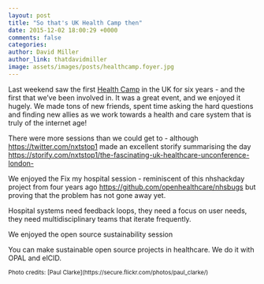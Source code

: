 ```yaml
---
layout: post
title: "So that's UK Health Camp then"
date: 2015-12-02 18:00:29 +0000
comments: false
categories: 
author: David Miller
author_link: thatdavidmiller
image: assets/images/posts/healthcamp.foyer.jpg
---
```


Last weekend saw the first [Health Camp](http://ukhealthcamp.com/) in the UK for six years - and the first that we’ve been involved in. 
It was a great event, and we enjoyed it hugely. We made tons of new friends, spent time asking the hard questions and
finding new allies as we work towards a health and care system that is truly of the internet age!

There were more sessions than we could get to - although https://twitter.com/nxtstop1 made an excellent storify summarising
the day https://storify.com/nxtstop1/the-fascinating-uk-healthcare-unconference-london- 

We enjoyed the Fix my hospital session - reminiscent of this nhshackday project from four years ago 
https://github.com/openhealthcare/nhsbugs 
but proving that the problem has not gone away yet.

Hospital systems need feedback loops, they need a focus on user needs, they need multidisciplinary teams that iterate
frequently.

We enjoyed the open source sustainability session

You can make sustainable open source projects in healthcare. We do it with OPAL and elCID. 

<small>
Photo credits: [Paul Clarke](https://secure.flickr.com/photos/paul_clarke/)
</small>

